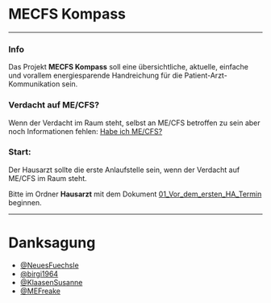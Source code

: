 # MECFS Kompass
---
### Info
Das Projekt **MECFS Kompass** soll eine übersichtliche, aktuelle, einfache und vorallem energiesparende Handreichung für die Patient-Arzt-Kommunikation sein.

### Verdacht auf ME/CFS?
Wenn der Verdacht im Raum steht, selbst an ME/CFS betroffen zu sein aber noch Informationen fehlen: [Habe ich ME/CFS?](Hab_ich_MECFS.md) 

### Start: 
Der Hausarzt sollte die erste Anlaufstelle sein, wenn der Verdacht auf ME/CFS im Raum steht.

Bitte im Ordner **Hausarzt**  mit dem Dokument 
[01_Vor_dem_ersten_HA_Termin](Hausarzt/01_Vor_dem_ersten_HA_Termin.md)
beginnen. 

---
# Danksagung
* [@NeuesFuechsle](https://twitter.com/NeuesFuechsle)
* [@birgi1964](https://twitter.com/birgi1964)
* [@KlaasenSusanne](https://twitter.com/KlaasenSusanne)
* [@MEFreake](https://twitter.com/MEFreake)

